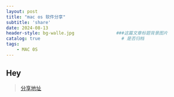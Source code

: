 ```yaml
---
layout: post
title: "mac os 软件分享"
subtitle: 'share'
date: 2024-08-13
header-style: bg-walle.jpg                ###这篇文章标题背景图片
catalog: true 						        # 是否归档
tags:
    - MAC 0S
---
```

## Hey
>[分享地址](https://sysin.org/)
